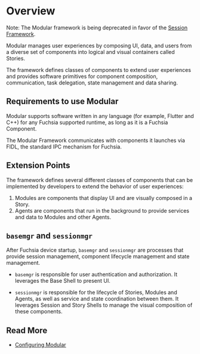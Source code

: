 # Overview

Note: The Modular framework is being deprecated in favor of
the [Session Framework](/docs/concepts/session/introduction.md).

Modular manages user experiences by composing UI, data, and users from a
diverse set of components into logical and visual containers called Stories.

The framework defines classes of components to extend user experiences and
provides software primitives for component composition, communication, task
delegation, state management and data sharing.

## Requirements to use Modular

Modular supports software written in any language (for example, Flutter and C++) for any
Fuchsia supported runtime, as long as it is a Fuchsia Component.

The Modular Framework communicates with components it launches via FIDL, the
standard IPC mechanism for Fuchsia.

## Extension Points

The framework defines several different classes of components that can be
implemented by developers to extend the behavior of user experiences:

1.  Modules are components that display UI and are visually
    composed in a Story.
1.  Agents are components that run in the background to provide
    services and data to Modules and other Agents.

## `basemgr` and `sessionmgr`

After Fuchsia device startup, `basemgr` and `sessionmgr` are processes that
provide session management, component lifecycle management and state management.

*   `basemgr` is responsible for user authentication and
    authorization. It leverages the Base Shell to present UI.

*   `sessionmgr` is responsible for the lifecycle of Stories,
    Modules and Agents, as well as service and state coordination between them.
    It leverages Session and Story Shells to manage the visual composition of
    these components.

## Read More

* [Configuring Modular](/docs/development/modular/config.md)

